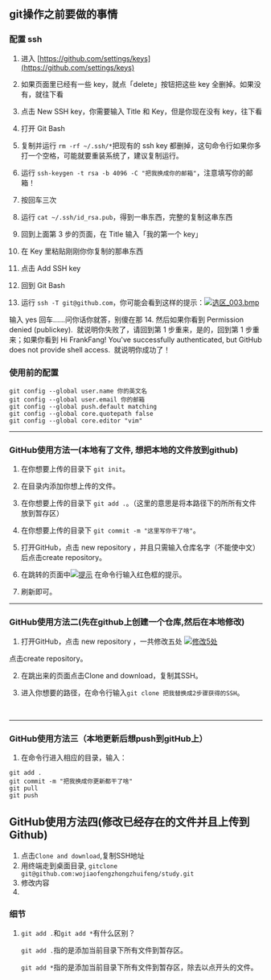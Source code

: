 
## git操作之前要做的事情

### 配置 ssh

1. 进入 [https://github.com/settings/keys](https://github.com/settings/keys)

2. 如果页面里已经有一些 key，就点「delete」按钮把这些 key 全删掉。如果没有，就往下看

3. 点击 New SSH key，你需要输入 Title 和 Key，但是你现在没有 key，往下看

4. 打开 Git Bash

5. 复制并运行 `rm -rf ~/.ssh/*`把现有的 ssh key 都删掉，这句命令行如果你多打一个空格，可能就要重装系统了，建议复制运行。

6. 运行 `ssh-keygen -t rsa -b 4096 -C "把我换成你的邮箱"`，注意填写你的邮箱！

7. 按回车三次

8. 运行 `cat ~/.ssh/id_rsa.pub`，得到一串东西，完整的复制这串东西

9. 回到上面第 3 步的页面，在 Title 输入「我的第一个 key」

10. 在 Key 里粘贴刚刚你你复制的那串东西

11. 点击 Add SSH key

12. 回到 Git Bash

13. 运行 `ssh -T git@github.com`，你可能会看到这样的提示：[![选区_003.bmp](https://i.loli.net/2017/10/03/59d39ab874c9a.bmp)](https://i.loli.net/2017/10/03/59d39ab874c9a.bmp)


输入 yes 回车……问你话你就答，别傻在那
14. 然后如果你看到 Permission denied (publickey).
     就说明你失败了，请回到第 1 步重来，是的，回到第 1 步重来；如果你看到 Hi FrankFang! You've successfully authenticated, but GitHub does not provide shell access.
     就说明你成功了！

### 使用前的配置

```
git config --global user.name 你的英文名
git config --global user.email 你的邮箱
git config --global push.default matching
git config --global core.quotepath false
git config --global core.editor "vim"
```

---

### GitHub使用方法一(本地有了文件, 想把本地的文件放到github)

1. 在你想要上传的目录下 `git init`。

2. 在目录内添加你想上传的文件。

3. 在你想要上传的目录下 `git add .`。（这里的意思是将本路径下的所所有文件放到暂存区）

4. 在你想要上传的目录下 `git commit -m "这里写你干了啥"`。

5. 打开GitHub，点击 new repository ，并且只需输入仓库名字（不能使中文）后点击create repository。

6. 在跳转的页面中[![提示](http://upload-images.jianshu.io/upload_images/5529438-faf048b439e66f5d.png?imageMogr2/auto-orient/strip%7CimageView2/2/w/1240)](https://i.loli.net/2017/10/02/59d201445106f.png)
   在命令行输入红色框的提示。

7. 刷新即可。

---

### GitHub使用方法二(先在github上创建一个仓库,然后在本地修改)
1. 打开GitHub，点击 new repository ，一共修改五处
   [![修改5处](http://upload-images.jianshu.io/upload_images/5529438-9349f470abb068d3.png?imageMogr2/auto-orient/strip%7CimageView2/2/w/1240)](https://i.loli.net/2017/10/02/59d202f61b150.png)

点击create repository。

2. 在跳出来的页面点击Clone and download，复制其SSH。

3. 进入你想要的路径，在命令行输入`git clone 把我替换成2步骤获得的SSH`。

   ​

---

### GitHub使用方法三（本地更新后想push到gitHub上）

1. 在命令行进入相应的目录，输入：

```
git add .
git commit -m "把我换成你更新都干了啥"
git pull 
git push
```





## GitHub使用方法四(修改已经存在的文件并且上传到Github)

1. 点击`Clone and download`,复制SSH地址
2. 用终端走到桌面目录, `gitclone git@github.com:wojiaofengzhongzhuifeng/study.git`
3. 修改内容
4. ​



### 细节

1. `git add .`和`git add *`有什么区别？

   `git add .`指的是添加当前目录下所有文件到暂存区。

   `git add *`指的是添加当前目录下所有文件到暂存区，除去以点开头的文件。

   ​